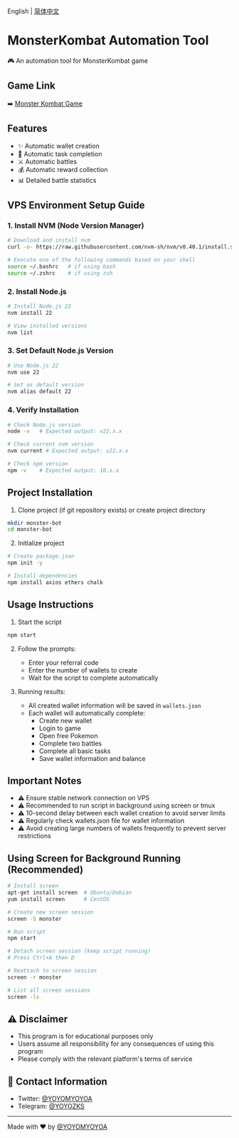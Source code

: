 English | [简体中文](README.md)

# MonsterKombat Automation Tool

🎮 An automation tool for MonsterKombat game

## Game Link

➡️ [Monster Kombat Game](https://game.monsterkombat.io/?ref=vztUSN9j)

## Features

- ✨ Automatic wallet creation
- 🎯 Automatic task completion
- ⚔️ Automatic battles
- 💰 Automatic reward collection
- 📊 Detailed battle statistics

## VPS Environment Setup Guide

### 1. Install NVM (Node Version Manager)

```bash
# Download and install nvm
curl -o- https://raw.githubusercontent.com/nvm-sh/nvm/v0.40.1/install.sh | bash

# Execute one of the following commands based on your shell
source ~/.bashrc   # if using bash
source ~/.zshrc    # if using zsh
```

### 2. Install Node.js

```bash
# Install Node.js 22
nvm install 22

# View installed versions
nvm list
```

### 3. Set Default Node.js Version

```bash
# Use Node.js 22
nvm use 22

# Set as default version
nvm alias default 22
```

### 4. Verify Installation

```bash
# Check Node.js version
node -v   # Expected output: v22.x.x

# Check current nvm version
nvm current # Expected output: v22.x.x

# Check npm version
npm -v    # Expected output: 10.x.x
```

## Project Installation

1. Clone project (if git repository exists) or create project directory
```bash
mkdir monster-bot
cd monster-bot
```

2. Initialize project
```bash
# Create package.json
npm init -y

# Install dependencies
npm install axios ethers chalk
```

## Usage Instructions

1. Start the script
```bash
npm start
```

2. Follow the prompts:
   - Enter your referral code
   - Enter the number of wallets to create
   - Wait for the script to complete automatically

3. Running results:
   - All created wallet information will be saved in `wallets.json`
   - Each wallet will automatically complete:
     * Create new wallet
     * Login to game
     * Open free Pokemon
     * Complete two battles
     * Complete all basic tasks
     * Save wallet information and balance

## Important Notes

- ⚠️ Ensure stable network connection on VPS
- ⚠️ Recommended to run script in background using screen or tmux
- ⚠️ 10-second delay between each wallet creation to avoid server limits
- ⚠️ Regularly check wallets.json file for wallet information
- ⚠️ Avoid creating large numbers of wallets frequently to prevent server restrictions

## Using Screen for Background Running (Recommended)

```bash
# Install screen
apt-get install screen  # Ubuntu/Debian
yum install screen      # CentOS

# Create new screen session
screen -S monster

# Run script
npm start

# Detach screen session (keep script running)
# Press Ctrl+A then D

# Reattach to screen session
screen -r monster

# List all screen sessions
screen -ls
```

## ⚠️ Disclaimer

- This program is for educational purposes only
- Users assume all responsibility for any consequences of using this program
- Please comply with the relevant platform's terms of service

## 📱 Contact Information

- Twitter: [@YOYOMYOYOA](https://x.com/YOYOMYOYOA)
- Telegram: [@YOYOZKS](https://t.me/YOYOZKS)

---
Made with ❤️ by [@YOYOMYOYOA](https://x.com/YOYOMYOYOA) 
